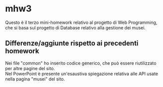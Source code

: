 # mhw3

Questo è il terzo mini-homework relativo al progetto di Web Programming, che si basa sul progetto di Database relativo alla gestione dei musei.

## Differenze/aggiunte rispetto ai precedenti homework
Nei file "common" ho inserito codice generico, che può essere riutilizzato per altre pagine del sito.<br/>
Nel PowerPoint è presente un'esaustiva spiegazione relativa alle API usate nella pagina "musei" del sito.
